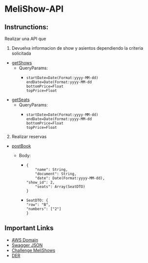 # MeliShow-API

## Instrunctions:

Realizar una API que

1. Devuelva informacion de show y asientos dependiendo la criteria solicitada

* [getShows](http://testmeliapi-env.eba-xaucipg7.us-east-1.elasticbeanstalk.com/api/shows?startDate=2022-04-20&endDate=2022-04-25&bottomPrice=100&topPrice=200)
  * QueryParams:
    * ```
      startDate=Date(Format:yyyy-MM-dd)
      endDate=Date(Format:yyyy-MM-dd
      bottomPrice=Float
      topPrice=Float
      ```
* [getSeats](http://testmeliapi-env.eba-xaucipg7.us-east-1.elasticbeanstalk.com/api/show/1/seats?startDate=2022-04-20&endDate=2022-04-25&bottomPrice=100&topPrice=200)
  * QueryParams:
    * ```
      startDate=Date(Format:yyyy-MM-dd)
      endDate=Date(Format:yyyy-MM-dd
      bottomPrice=Float
      topPrice=Float
      ```

2. Realizar reservas

* [postBook](http://testmeliapi-env.eba-xaucipg7.us-east-1.elasticbeanstalk.com/api/book)
  * Body:

    * ```
      {
          "name": String,
          "document": String,
          "date": Date(Format:yyyy-MM-dd),
      "show_id": 2,
          "seats": Array(SeatDTO)
      }
      ```
    * ```
      SeatDTO: {
      "row": "B",
      "numbers": ["2"]
      }
      ```

## Important Links

* [AWS Domain](http://testmeliapi-env.eba-xaucipg7.us-east-1.elasticbeanstalk.com)
* [Swagger JSON](http://testmeliapi-env.eba-xaucipg7.us-east-1.elasticbeanstalk.com/v2/api-docs)
* [Challenge MeliShows](https://github.com/riverojohnatan/melishow-api/blob/main/Challenge%20MeliShows.pdf)
* [DER](https://github.com/riverojohnatan/melishow-api/blob/main/der.jpg)
